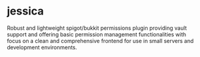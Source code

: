 # jessica
Robust and lightweight spigot/bukkit permissions plugin providing vault support and offering basic permission management functionalities with focus on a clean and comprehensive frontend for use in small servers and development environments.
